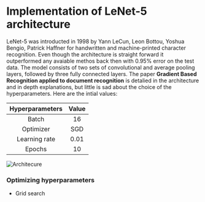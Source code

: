 # Implementation of LeNet-5 architecture

LeNet-5 was introducted in 1998 by Yann LeCun, Leon Bottou, Yoshua Bengio, Patrick Haffner for handwritten and machine-printed character recognition. Even though the architecture is straight forward it outperformed any avaiable methos back then with 0.95% error on the test data. The model consists of two sets of convolutional and average pooling layers, followed by three fully connected layers. The paper __Gradient Based Recognition applied to document recognition__ is detalied in the architecture and in depth explanations, but little is sad about the choice of the hyperparameters. Here are the intial values:

| Hyperparameters | Value| 
|:---------------:|:----:|
| Batch           | 16   |
| Optimizer       | SGD  |
| Learning rate   | 0.01 |
| Epochs          | 10   |

 ![Architecure](https://github.com/maciejbalawejder/DeepLearning-collection/blob/main/ConvNets/LeNet/figures/architecture.png) 

### Optimizing hyperparameters 
- Grid search
